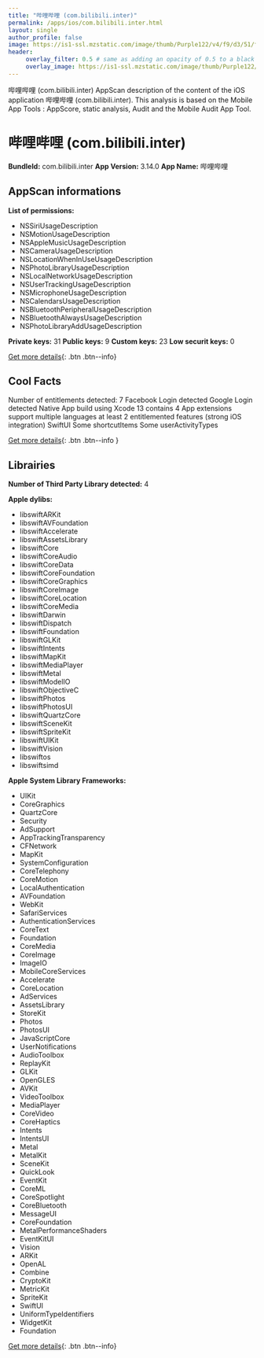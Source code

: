 ```yaml
---
title: "哔哩哔哩 (com.bilibili.inter)"
permalink: /apps/ios/com.bilibili.inter.html
layout: single
author_profile: false
image: https://is1-ssl.mzstatic.com/image/thumb/Purple122/v4/f9/d3/51/f9d35179-3ec6-9b42-5bc2-51f231e5cd75/AppIcon-inter-0-0-1x_U007emarketing-0-0-0-6-0-0-sRGB-0-0-0-GLES2_U002c0-512MB-85-220-0-0.png/512x512bb.jpg
header: 
     overlay_filter: 0.5 # same as adding an opacity of 0.5 to a black background
     overlay_image: https://is1-ssl.mzstatic.com/image/thumb/Purple122/v4/f9/d3/51/f9d35179-3ec6-9b42-5bc2-51f231e5cd75/AppIcon-inter-0-0-1x_U007emarketing-0-0-0-6-0-0-sRGB-0-0-0-GLES2_U002c0-512MB-85-220-0-0.png/512x512bb.jpg
---
```

哔哩哔哩 (com.bilibili.inter) AppScan description of the content of the iOS application 哔哩哔哩 (com.bilibili.inter). This analysis is based on the Mobile App Tools : AppScore, static analysis, Audit and the Mobile Audit App Tool.

# 哔哩哔哩 (com.bilibili.inter)

**BundleId:** com.bilibili.inter
**App Version:** 3.14.0
**App Name:** 哔哩哔哩


## AppScan informations 

**List of permissions:** 
- NSSiriUsageDescription
- NSMotionUsageDescription
- NSAppleMusicUsageDescription
- NSCameraUsageDescription
- NSLocationWhenInUseUsageDescription
- NSPhotoLibraryUsageDescription
- NSLocalNetworkUsageDescription
- NSUserTrackingUsageDescription
- NSMicrophoneUsageDescription
- NSCalendarsUsageDescription
- NSBluetoothPeripheralUsageDescription
- NSBluetoothAlwaysUsageDescription
- NSPhotoLibraryAddUsageDescription
  
  
**Private keys:** 31
**Public keys:** 9
**Custom keys:** 23
**Low securit keys:** 0
  
[Get more details](/pricing.html){: .btn .btn--info}

## Cool Facts

Number of entitlements detected: 7
Facebook Login detected
Google Login detected
Native App
build using Xcode 13
contains 4 App extensions
support multiple languages
at least 2 entitlemented features (strong iOS integration)
SwiftUI
Some shortcutItems 
Some userActivityTypes
  
[Get more details](/pricing.html){: .btn .btn--info }

## Librairies 
**Number of Third Party Library detected:** 4


**Apple dylibs:**
- libswiftARKit
- libswiftAVFoundation
- libswiftAccelerate
- libswiftAssetsLibrary
- libswiftCore
- libswiftCoreAudio
- libswiftCoreData
- libswiftCoreFoundation
- libswiftCoreGraphics
- libswiftCoreImage
- libswiftCoreLocation
- libswiftCoreMedia
- libswiftDarwin
- libswiftDispatch
- libswiftFoundation
- libswiftGLKit
- libswiftIntents
- libswiftMapKit
- libswiftMediaPlayer
- libswiftMetal
- libswiftModelIO
- libswiftObjectiveC
- libswiftPhotos
- libswiftPhotosUI
- libswiftQuartzCore
- libswiftSceneKit
- libswiftSpriteKit
- libswiftUIKit
- libswiftVision
- libswiftos
- libswiftsimd


**Apple System Library Frameworks:**
- UIKit
- CoreGraphics
- QuartzCore
- Security
- AdSupport
- AppTrackingTransparency
- CFNetwork
- MapKit
- SystemConfiguration
- CoreTelephony
- CoreMotion
- LocalAuthentication
- AVFoundation
- WebKit
- SafariServices
- AuthenticationServices
- CoreText
- Foundation
- CoreMedia
- CoreImage
- ImageIO
- MobileCoreServices
- Accelerate
- CoreLocation
- AdServices
- AssetsLibrary
- StoreKit
- Photos
- PhotosUI
- JavaScriptCore
- UserNotifications
- AudioToolbox
- ReplayKit
- GLKit
- OpenGLES
- AVKit
- VideoToolbox
- MediaPlayer
- CoreVideo
- CoreHaptics
- Intents
- IntentsUI
- Metal
- MetalKit
- SceneKit
- QuickLook
- EventKit
- CoreML
- CoreSpotlight
- CoreBluetooth
- MessageUI
- CoreFoundation
- MetalPerformanceShaders
- EventKitUI
- Vision
- ARKit
- OpenAL
- Combine
- CryptoKit
- MetricKit
- SpriteKit
- SwiftUI
- UniformTypeIdentifiers
- WidgetKit
- Foundation


  
[Get more details](/pricing.html){: .btn .btn--info}

